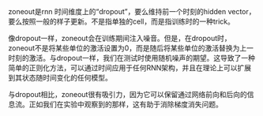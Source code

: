 zoneout是rnn 时间维度上的“dropout”，要么维持前一个时刻的hidden vector，要么按照一般的样子更新。不是指单独的cell，而是指训练时的一种trick。

像dropout一样，zoneout会在训练期间注入噪音。但是，在dropout时，zoneout不是将某些单位的激活设置为0，而是随后将某些单位的激活替换为上一时刻的激活。与dropout一样，我们在测试时使用随机噪声的期望。这导致了一种简单的正则化方法，可以通过时间应用于任何RNN架构，并且在理论上可以扩展到其状态随时间变化的任何模型。

与dropout相比，zoneout很有吸引力，因为它可以保留通过网络前向和后向的信息流。正如我们在实验中观察到的那样，这有助于消除梯度消失问题。

